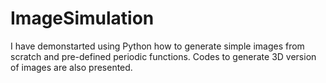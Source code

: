 # ImageSimulation

I have demonstarted using Python how to generate simple images from scratch and pre-defined periodic functions. Codes to generate 3D version of images are also presented.
